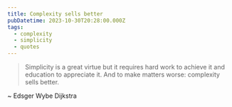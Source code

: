 ```yaml
---
title: Complexity sells better
pubDatetime: 2023-10-30T20:28:00.000Z
tags:
  - complexity
  - simplicity
  - quotes
---
```


> Simplicity is a great virtue but it requires hard work to achieve
> it and education to appreciate it. And to make matters worse: complexity sells better.

~ Edsger Wybe Dijkstra
